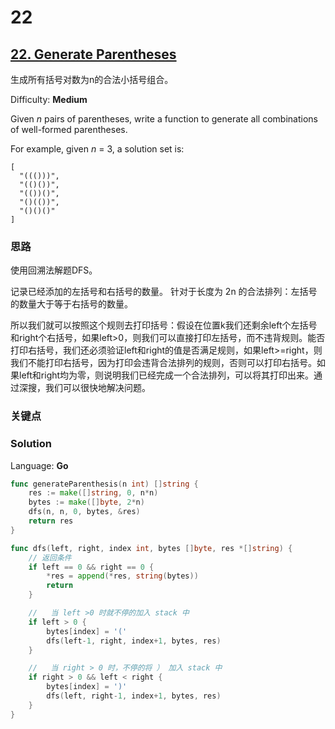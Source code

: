 # 22

## [22\. Generate Parentheses](https://leetcode.com/problems/generate-parentheses/)

生成所有括号对数为n的合法小括号组合。



Difficulty: **Medium**


Given _n_ pairs of parentheses, write a function to generate all combinations of well-formed parentheses.

For example, given _n_ = 3, a solution set is:

```
[
  "((()))",
  "(()())",
  "(())()",
  "()(())",
  "()()()"
]
```



### 思路
使用回溯法解题DFS。 

记录已经添加的左括号和右括号的数量。 针对于长度为 2n 的合法排列：左括号的数量大于等于右括号的数量。

所以我们就可以按照这个规则去打印括号：假设在位置k我们还剩余left个左括号和right个右括号，如果left>0，则我们可以直接打印左括号，而不违背规则。能否打印右括号，我们还必须验证left和right的值是否满足规则，如果left>=right，则我们不能打印右括号，因为打印会违背合法排列的规则，否则可以打印右括号。如果left和right均为零，则说明我们已经完成一个合法排列，可以将其打印出来。通过深搜，我们可以很快地解决问题。

### 关键点


### Solution

Language: **Go**

```go
func generateParenthesis(n int) []string {
    res := make([]string, 0, n*n)
	bytes := make([]byte, 2*n)
	dfs(n, n, 0, bytes, &res)
	return res
}

func dfs(left, right, index int, bytes []byte, res *[]string) {
	// 返回条件
	if left == 0 && right == 0 {
		*res = append(*res, string(bytes))
		return
	}

	//	 当 left >0 时就不停的加入 stack 中
	if left > 0 {
		bytes[index] = '('
		dfs(left-1, right, index+1, bytes, res)
	}

	//	 当 right > 0 时，不停的将 ） 加入 stack 中
	if right > 0 && left < right {
		bytes[index] = ')'
		dfs(left, right-1, index+1, bytes, res)
	}
}
```